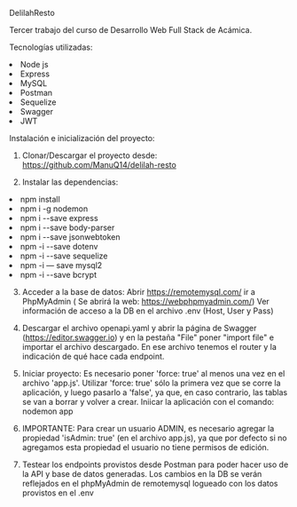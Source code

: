 DelilahResto

Tercer trabajo del curso de Desarrollo Web Full Stack de Acámica.

Tecnologías utilizadas:
<li>Node js</li>
<li>Express</li>
<li>MySQL</li>
<li>Postman</li>
<li>Sequelize</li>
<li>Swagger</li>
<li>JWT</li>

Instalación e inicialización del proyecto:
1) Clonar/Descargar el proyecto desde: https://github.com/ManuQ14/delilah-resto



2) Instalar las dependencias:
<li>npm install</li>
<li>npm i -g nodemon</li>
<li>npm i --save express</li>
<li>npm i --save body-parser</li>
<li>npm i --save jsonwebtoken</li>
<li>npm -i --save dotenv</li>
<li>npm -i --save sequelize</li>
<li>npm -i — save mysql2</li>
<li>npm -i --save bcrypt</li>

3) Acceder a la base de datos:
Abrir https://remotemysql.com/ 
ir a PhpMyAdmin ( Se abrirá la web: https://webphpmyadmin.com/)
Ver información de acceso a la DB en el archivo .env (Host, User y Pass)

4) Descargar el archivo openapi.yaml y abrir la página de Swagger (https://editor.swagger.io) y en la pestaña "File" poner "import file" e importar el archivo descargado.
En ese archivo tenemos el router y la indicación de qué hace cada endpoint.

5) Iniciar proyecto:
Es necesario poner 'force: true' al menos una vez en el archivo 'app.js'.
Utilizar 'force: true' sólo la primera vez que se corre la aplicación, y luego pasarlo a 'false', ya que, en caso contrario, las tablas se van a borrar y volver a crear.
Iniicar la aplicación con el comando:
nodemon app

6) IMPORTANTE: Para crear un usuario ADMIN, es necesario agregar la propiedad 'isAdmin: true' (en el archivo app.js), ya que por defecto si no agregamos esta propiedad el usuario no tiene permisos de edición.

7) Testear los endpoints provistos desde Postman para poder hacer uso de la API y base de datos generadas. Los cambios en la DB se verán reflejados en el phpMyAdmin de remotemysql logueado con los datos provistos en el .env
